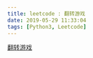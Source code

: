 ```yaml
---
title: leetcode : 翻转游戏
date: 2019-05-29 11:33:04
tags: [Python3, Leetcode]
---
```


[翻转游戏](https://leetcode-cn.com/problems/flip-game/)

